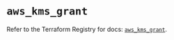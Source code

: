 # `aws_kms_grant`

Refer to the Terraform Registry for docs: [`aws_kms_grant`](https://registry.terraform.io/providers/hashicorp/aws/4.67.0/docs/resources/kms_grant).
